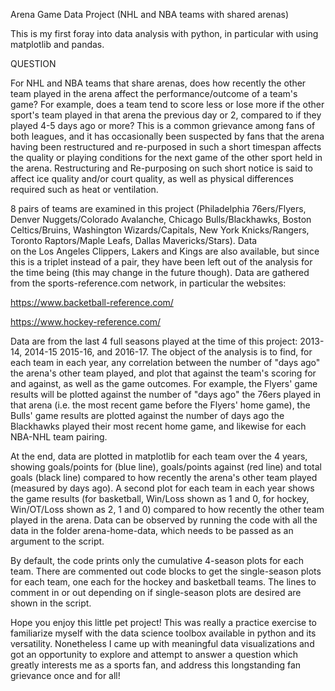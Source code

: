 Arena Game Data Project (NHL and NBA teams with shared arenas)

This is my first foray into data analysis with python, in particular with using matplotlib and pandas.

QUESTION

For NHL and NBA teams that share arenas, does how recently the other team played in the arena affect the performance/outcome of 
a team's game? For example, does a team tend to score less or lose more if the other sport's team played in that arena the previous day or 
2, compared to if they played 4-5 days ago or more? This is a common grievance among fans of both leagues, and it has occasionally been 
suspected by fans that the arena having been restructured and re-purposed in such a short timespan affects the quality or playing 
conditions for the next game of the other sport held in the arena. Restructuring and Re-purposing on such short notice is said to affect ice quality and/or court quality, as well as physical differences required such as heat or ventilation.

8 pairs of teams are examined in this project (Philadelphia 76ers/Flyers, Denver Nuggets/Colorado Avalanche, Chicago Bulls/Blackhawks,
Boston Celtics/Bruins, Washington Wizards/Capitals, New York Knicks/Rangers, Toronto Raptors/Maple Leafs, Dallas Mavericks/Stars). Data  
on the Los Angeles Clippers, Lakers and Kings are also available, but since this is a triplet instead of a pair, they have been left out of
the analysis for the time being (this may change in the future though). Data are gathered from the sports-reference.com network, in 
particular the websites:

https://www.backetball-reference.com/

https://www.hockey-reference.com/

Data are from the last 4 full seasons played at the time of this project: 2013-14, 2014-15 2015-16, and 2016-17. The object of the 
analysis is to find, for each team in each year, any correlation between the number of "days ago" the arena's other team played, and plot 
that against the team's scoring for and against, as well as the game outcomes. For example, the Flyers' game results will be plotted 
against the number of "days ago" the 76ers played in that arena (i.e. the most recent game before the Flyers' home game), the Bulls' game 
results are plotted against the number of days ago the Blackhawks played their most recent home game, and likewise for each NBA-NHL team 
pairing. 

At the end, data are plotted in matplotlib for each team over the 4 years, showing goals/points for (blue line), goals/points against (red 
line) and total goals (black line) compared to how recently the arena's other team played (measured by days ago). A second plot for each 
team in each year shows the game results (for basketball, Win/Loss shown as 1 and 0, for hockey, Win/OT/Loss shown as 2, 1 and 0) 
compared to how recently the other team played in the arena. Data can be observed by running the code with all the data in the folder 
arena-home-data, which needs to be passed as an argument to the script.

By default, the code prints only the cumulative 4-season plots for each team. There are commented out code blocks to get the single-season 
plots for each team, one each for the hockey and basketball teams. The lines to comment in or out depending on if single-season plots are 
desired are shown in the script.

Hope you enjoy this little pet project! This was really a practice exercise to familiarize myself with the data science toolbox available 
in python and its versatility. Nonetheless I came up with meaningful data visualizations and got an opportunity to explore and attempt to 
answer a question which greatly interests me as a sports fan, and address this longstanding fan grievance once and for all!
